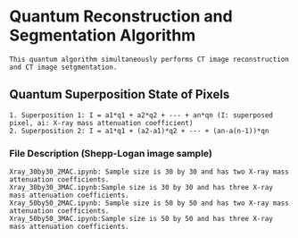 # Quantum Reconstruction and Segmentation Algorithm 
```
This quantum algorithm simultaneously performs CT image reconstruction and CT image setgmentation.
```

## Quantum Superposition State of Pixels
```
1. Superposition 1: I = a1*q1 + a2*q2 + --- + an*qn (I: superposed pixel, ai: X-ray mass attenuation coefficient)
2. Superposition 2: I = a1*q1 + (a2-a1)*q2 + --- + (an-a(n-1))*qn 
```

### File Description (Shepp-Logan image sample)
```
Xray_30by30_2MAC.ipynb: Sample size is 30 by 30 and has two X-ray mass attenuation coefficients.
Xray_30by30_3MAC.ipynb:Sample size is 30 by 30 and has three X-ray mass attenuation coefficients.
Xray_50by50_2MAC.ipynb: Sample size is 50 by 50 and has two X-ray mass attenuation coefficients.
Xray_50by50_3MAC.ipynb:Sample size is 50 by 50 and has three X-ray mass attenuation coefficients.
```
